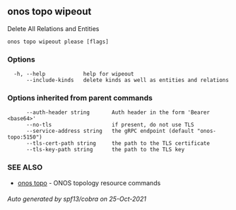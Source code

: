 ## onos topo wipeout

Delete All Relations and Entities

```
onos topo wipeout please [flags]
```

### Options

```
  -h, --help            help for wipeout
      --include-kinds   delete kinds as well as entities and relations
```

### Options inherited from parent commands

```
      --auth-header string       Auth header in the form 'Bearer <base64>'
      --no-tls                   if present, do not use TLS
      --service-address string   the gRPC endpoint (default "onos-topo:5150")
      --tls-cert-path string     the path to the TLS certificate
      --tls-key-path string      the path to the TLS key
```

### SEE ALSO

* [onos topo](onos_topo.md)	 - ONOS topology resource commands

###### Auto generated by spf13/cobra on 25-Oct-2021
